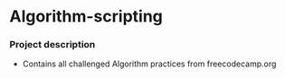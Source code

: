 # Algorithm-scripting
### Project description
* Contains all challenged Algorithm practices from freecodecamp.org
